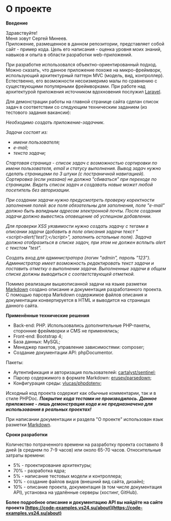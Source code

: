 О проекте
=========

**Введение**

Здравствуйте!  
Меня зовут Сергей Минеев.  
Приложение, размещенное в данном репозитории, представляет собой сайт - пример кода.
Цель его написания - оценка уровня моих знаний, навыков и опыта в области
разработки web-приложений.

При разработке использовался объектно-ориентированный подход.
Можно сказать, что данное приложение похоже на микро-фреймворк, использующий архитектурный паттерн MVC (модель, вид, контроллер).
Естественно, его возможности несоизмеримо малы по сравнению с существующими популярными фреймворками.
При работе над архитектурой приложения источником вдохновения послужил [Laravel](https://laravel.com).

Для демонстрации работы на главной странице сайта сделан список задач в 
соответствии со следующим техническим заданием (из тестового задания вакансии):

*Необходимо создать приложение-задачник.*

*Задачи состоят из:*
- *имени пользователя;*
- *е-mail;*
- *текста задачи;*

*Стартовая страница - список задач с возможностью сортировки по 
имени пользователя, email и статусу выполнения.
Вывод задач нужно сделать страницами по 3 штуки (с постраничной навигацией).
Сортировка (если указана) не должна "сбиваться" при переходе по страницам.
Видеть список задач и создавать новые может любой посетитель без авторизации.*

*При создании задачи нужно предусмотреть проверку коректности заполнения полей:
все поля обязательны для заполнения, поле "е-mail" должно быть 
валидным адресом электронной почты. После создания задачи должно 
вывестись оповещение об успешном добавлении.*

*Для проверки XSS уязвимости нужно создать задачу с тегами в описании задачи 
(добавить в поле описания задачи текст
"&lt;script&gt;alert(‘test’);&lt;/script&gt;", 
заполнить остальные поля).
Задача должна отобразиться в списке задач,
при этом не должен всплыть alert c текстом "test".*

*Создать вход для администратора (логин "admin", пароль "123").
Администратор имеет возможность редактировать текст задачи и 
поставить отметку о выполнении задачи.
Выполненные задачи в общем списке должны выводиться с соответствующей отметкой.*

Помимо реализации вышеописанной задачи на языке разметки
[Markdown](https://ru.wikipedia.org/wiki/Markdown) 
создано описание и документация разработанного проекта.
С помощью парсера Markdown содержимое файлов описания и 
документации конвертируется в HTML и выводится на страницах данного сайта.

**Применённые технические решения**

- Back-end: PHP. Использовались дополнительные PHP-пакеты, сторонние фреймворки и CMS не применялись;
- Front-end: Bootstrap 4;
- База данных: MySQL;
- Менеджер пакетов, управление зависимостями: composer;
- Создание документации API: phpDocumentor.

Пакеты:

- Аутентификация и авторизация пользователей: [cartalyst/sentinel](https://packagist.org/packages/cartalyst/sentinel);
- Парсер содержимого в формате Markdown: [erusev/parsedown](https://packagist.org/packages/erusev/parsedown);
- Конфигурация среды: [vlucas/phpdotenv](https://packagist.org/packages/vlucas/phpdotenv);

Исходный код проекта содержит как обычные комментарии, так и в стиле PHPDoc. ***Покрытие кода тестами не производилось.
Данное приложение - лишь демонстрация кода и не предназначено для использования в реальных проектах!***

При написании документации и раздела "О проекте" использован язык разметки [Markdown](https://ru.wikipedia.org/wiki/Markdown).

**Сроки разработки**

Количество потраченного времени на разработку проекта составило 8 дней (в среднем по 7-9 часов) или около 65-70 часов.
Относительные затраты времени:

- 5% - проектирование архитектуры;
- 70% - разработка ядра;
- 5% - написание тестовых модели и контроллера;
- 10% - создание файлов видов (внешний вид сайта, дизайн);
- 10% - описание проекта, документация (в том числе документация API), установка на удалённые серверы (хостинг, GitHub).

**Более подробное описание и документацию API вы найдёте на сайте проекта 
[https://code-examples.vs24.su/about](https://code-examples.vs24.su/about)**
